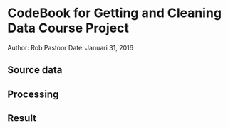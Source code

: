 # CodeBook for Getting and Cleaning Data Course Project
Author: Rob Pastoor
Date:   Januari 31, 2016
## Source data
## Processing
## Result